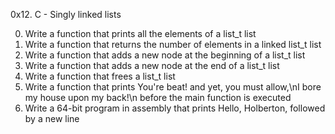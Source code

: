 0x12. C - Singly linked lists

0. Write a function that prints all the elements of a list_t list
1. Write a function that returns the number of elements in a linked list_t list
2. Write a function that adds a new node at the beginning of a list_t list
3. Write a function that adds a new node at the end of a list_t list
4. Write a function that frees a list_t list
5. Write a function that prints You're beat! and yet, you must allow,\nI bore my house upon my back!\n before the main function is executed
6. Write a 64-bit program in assembly that prints Hello, Holberton, followed by a new line

